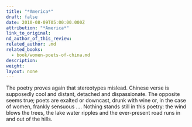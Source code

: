 ```yaml
---
title: "*America*"
draft: false
date: 2010-08-09T05:00:00.000Z
attribution: "*America*"
link_to_original:
nd_author_of_this_review:
related_author: .md
related_books:
  - book/women-poets-of-china.md
description:
weight:
layout: none
---
```

The poetry proves again that stereotypes mislead. Chinese verse is supposedly cool and distant, detached and dispassionate. The opposite seems true; poets are exalted or downcast, drunk with wine or, in the case of women, frankly sensuous .... Nothing stands still in this poetry: the wind blows the trees, the lake water ripples and the ever-present road runs in and out of the hills.

